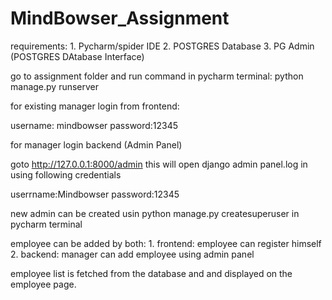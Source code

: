 # MindBowser_Assignment
requirements: 1. Pycharm/spider IDE
              2. POSTGRES Database
              3. PG Admin (POSTGRES DAtabase Interface)
              
go to assignment folder and run command in pycharm terminal:
    python manage.py runserver
    
for existing manager login from frontend:

username: mindbowser
password:12345


for manager login backend (Admin Panel)

goto http://127.0.0.1:8000/admin
this will open django admin panel.log in using following credentials

userrname:Mindbowser
password:12345
              
new admin can be created usin python manage.py createsuperuser in pycharm terminal

employee can be added by both: 1. frontend: employee can register himself
                               2. backend: manager can add employee using admin panel
                               
employee list is fetched from the database and and displayed on the employee page.                               

